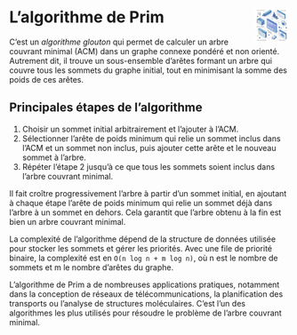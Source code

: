 # **L’algorithme de Prim**<a href="../../"><img src="../../assets/atomicDs.png" alt="Data science" align="right" height="64px"></a>
C’est un _algorithme glouton_ qui permet de calculer un arbre couvrant minimal (ACM) dans un graphe connexe pondéré et non orienté. Autrement dit, il trouve un sous-ensemble d’arêtes formant un arbre qui couvre tous les sommets du graphe initial, tout en minimisant la somme des poids de ces arêtes.

## **Principales étapes de l’algorithme**
1. Choisir un sommet initial arbitrairement et l’ajouter à l’ACM.
1. Sélectionner l’arête de poids minimum qui relie un sommet inclus dans l’ACM et un sommet non inclus, puis ajouter cette arête et le nouveau sommet à l’arbre.
1. Répéter l’étape 2 jusqu’à ce que tous les sommets soient inclus dans l’arbre couvrant minimal.

Il fait croître progressivement l’arbre à partir d’un sommet initial, en ajoutant à chaque étape l’arête de poids minimum qui relie un sommet déjà dans l’arbre à un sommet en dehors. Cela garantit que l’arbre obtenu à la fin est bien un arbre couvrant minimal.

La complexité de l’algorithme dépend de la structure de données utilisée pour stocker les sommets et gérer les priorités. Avec une file de priorité binaire, la complexité est en `O(n log n + m log n)`, où n est le nombre de sommets et m le nombre d’arêtes du graphe.

L’algorithme de Prim a de nombreuses applications pratiques, notamment dans la conception de réseaux de télécommunications, la planification des transports ou l’analyse de structures moléculaires. C’est l’un des algorithmes les plus utilisés pour résoudre le problème de l’arbre couvrant minimal.